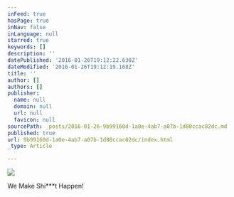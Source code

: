 ```yaml
---
inFeed: true
hasPage: true
inNav: false
inLanguage: null
starred: true
keywords: []
description: ''
datePublished: '2016-01-26T19:12:22.638Z'
dateModified: '2016-01-26T19:12:19.168Z'
title: ''
author: []
authors: []
publisher:
  name: null
  domain: null
  url: null
  favicon: null
sourcePath: _posts/2016-01-26-9b99160d-1a0e-4ab7-a07b-1d80ccac02dc.md
published: true
url: 9b99160d-1a0e-4ab7-a07b-1d80ccac02dc/index.html
_type: Article

---
```

![](https://the-grid-user-content.s3-us-west-2.amazonaws.com/df27f27a-11e0-474d-a65c-379c4ea75bb7.jpg)

We Make Shi\*\*\*t Happen!
